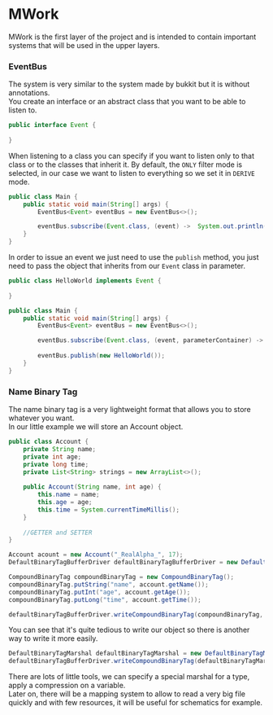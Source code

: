 # MWork

MWork is the first layer of the project and is intended to contain important systems that will be used in the upper layers.

### EventBus

The system is very similar to the system made by bukkit but it is without annotations.\
You create an interface or an abstract class that you want to be able to listen to.

```java
public interface Event {
    
}
```

When listening to a class you can specify if you want to listen only to that class or to the classes that inherit it. By default, the `ONLY` filter mode is selected, in our case we want to listen to everything so we set it in `DERIVE` mode.

```java
public class Main {
    public static void main(String[] args) {
        EventBus<Event> eventBus = new EventBus<>();

        eventBus.subscribe(Event.class, (event) ->  System.out.println(event.getClass()), EventFilter.DERIVE, EventPriority.HIGH);
    }
}
```

In order to issue an event we just need to use the `publish` method, you just need to pass the object that inherits from our `Event` class in parameter.
```java
public class HelloWorld implements Event {
    
}
```

```java
public class Main {
    public static void main(String[] args) {
        EventBus<Event> eventBus = new EventBus<>();

        eventBus.subscribe(Event.class, (event, parameterContainer) ->  System.out.println(event.getClass()), EventFilter.DERIVE, EventPriority.HIGH);
        
        eventBus.publish(new HelloWorld());
    }
}
```
### Name Binary Tag

The name binary tag is a very lightweight format that allows you to store whatever you want.\
In our little example we will store an Account object.

```java
public class Account {
    private String name;
    private int age;
    private long time;
    private List<String> strings = new ArrayList<>();
    
    public Account(String name, int age) {
        this.name = name;
        this.age = age;
        this.time = System.currentTimeMillis();
    }
    
    //GETTER and SETTER
}
```

```java
Account acount = new Account("_RealAlpha_", 17);
DefaultBinaryTagBufferDriver defaultBinaryTagBufferDriver = new DefaultBinaryTagBufferDriver();

CompoundBinaryTag compoundBinaryTag = new CompoundBinaryTag();
compoundBinaryTag.putString("name", account.getName());
compoundBinaryTag.putInt("age", account.getAge());
compoundBinaryTag.putLong("time", account.getTime());

defaultBinaryTagBufferDriver.writeCompoundBinaryTag(compoundBinaryTag, new File("test.dat"));
```
You can see that it's quite tedious to write our object so there is another way to write it more easily.

```java
DefaultBinaryTagMarshal defaultBinaryTagMarshal = new DefaultBinaryTagMarshal();
defaultBinaryTagBufferDriver.writeCompoundBinaryTag(defaultBinaryTagMarshal.marshal(accountContext), new File("test.dat"));
```
There are lots of little tools, we can specify a special marshal for a type, apply a compression on a variable.\
Later on, there will be a mapping system to allow to read a very big file quickly and with few resources, it will be useful for schematics for example.
